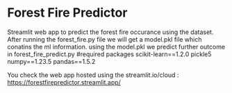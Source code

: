 # Forest Fire Predictor
Streamlit web app to predict the forest fire occurance using the dataset.
After running the forest_fire.py file we will get a model.pkl file which conatins the ml information.
using the model.pkl we predict further outcome in forest_fire_predict.py
#required packages
scikit-learn==1.2.0
pickle5
numpy==1.23.5
pandas==1.5.2

You check the web app hosted using the streamlit.io/cloud :  https://forestfirepredictor.streamlit.app/

